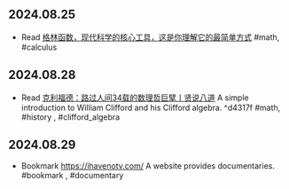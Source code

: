 ## 2024.08.25
- Read [格林函数，现代科学的核心工具，这是你理解它的最简单方式](https://mp.weixin.qq.com/s/ycqMJLO6_qDIrOxNs7AlpQ)
  #math, #calculus 
## 2024.08.28
- Read [克利福德：路过人间34载的数理哲巨擘丨贤说八道](https://mp.weixin.qq.com/s/5dCXhXASe2C8Wne38ujwFA?poc_token=HILhz2ajM7HkIWzwn1MPmBo_UfIJ0AiN6Hlg148r)
  A simple introduction to William Clifford and his Clifford algebra. ^d4317f
  #math, #history , #clifford_algebra
## 2024.08.29
- Bookmark https://ihavenotv.com/
  A website provides documentaries.
  #bookmark , #documentary